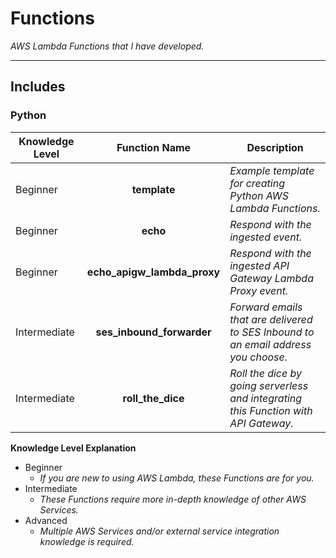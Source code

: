 # Functions

*AWS Lambda Functions that I have developed.*

----

## Includes

### Python

| Knowledge Level | Function Name | Description |
| --- | :-----------: | ----------- |
| Beginner | **template** | *Example template for creating Python AWS Lambda Functions.* |
| Beginner | **echo** | *Respond with the ingested event.* |
| Beginner | **echo_apigw_lambda_proxy** | *Respond with the ingested API Gateway Lambda Proxy event.* |
| Intermediate | **ses_inbound_forwarder** | *Forward emails that are delivered to SES Inbound to an email address you choose.* |
| Intermediate | **roll_the_dice** | *Roll the dice by going serverless and integrating this Function with API Gateway.*


**Knowledge Level Explanation**
* Beginner
  * *If you are new to using AWS Lambda, these Functions are for you.*
* Intermediate
  * *These Functions require more in-depth knowledge of other AWS Services.*
* Advanced
  * *Multiple AWS Services and/or external service integration knowledge is required.*